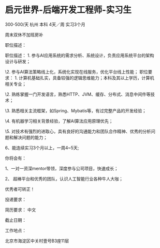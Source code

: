 # 启元世界-后端开发工程师-实习生

300-500/天 杭州 本科 4天／周 实习3个月

周末双休不加班房补

职位描述：

职位描述： 1. 参与AI应用系统的需求分析、系统设计，负责应用系统平台的架构设计与研发；

\2. 参与AI算法策略线上化，系统化实现在线服务，优化平台线上性能； 职位要求： 1. 计算机基础扎实，具备较强的逻辑思维能力；本科及其以上学历，计算机相关专业；

\2. 熟练掌握一门开发语言，熟悉HTTP、JVM、缓存、分布式、消息中间件等技术；

\3. 熟悉相关主流框架，如Spring、Mybatis等，有过完整产品的开发经验；

\4. 有机器学习相关背景经验，了解AI算法应用原理优先；

\5. 对技术有强烈的进取心，具有良好的沟通能力和团队合作精神、优秀的分析问题和解决问题的能力；

6、能连续实习3个月以上，一周4~5天;

你将会有：

1、一对一资深mentor带领，深度参与公司项目，快速成长；

2、 超棒平台和优秀的团队，认识人工智能行业各种牛人大咖；

优秀者可转正！

投递要求：

简历要求： 中文

截止日期：

工作地点：

北京市海淀区中关村壹号B3座11层